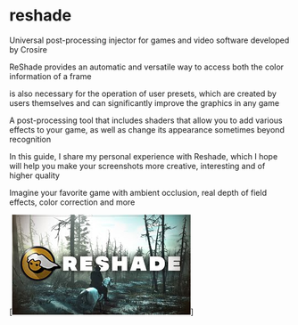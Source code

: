 # reshade

Universal post-processing injector for games and video software developed by Crosire

ReShade provides an automatic and versatile way to access both the color information of a frame

is also necessary for the operation of user presets, which are created by users themselves and can significantly improve the graphics in any game

A post-processing tool that includes shaders that allow you to add various effects to your game, as well as change its appearance sometimes beyond recognition

In this guide, I share my personal experience with Reshade, which I hope will help you make your screenshots more creative, interesting and of higher quality

Imagine your favorite game with ambient occlusion, real depth of field effects, color correction and more

[<img src="https://github.com/ashlejons/reshade/blob/main/rashade.jpg"/>]
